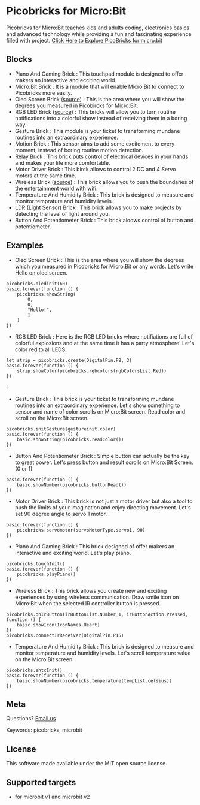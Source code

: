 # Picobricks for Micro:Bit

Picobricks for Micro:Bit teaches kids and adults coding, electronics basics and advanced technology while providing a fun and fascinating experience filled with project. 
[Click Here to Explore PicoBricks for micro:bit](https://picobricks.com/pages/kickstarter)

## Blocks

* Piano And Gaming Brick : This touchpad module is designed to offer makers an interactive and ecciting world.
* Micro:Bit Brick : It is a module that will enable Micro:Bit to connect to Picobricks more easily.
* Oled Screen Brick ([source](https://github.com/makecode-extensions/OLED12864_I2C)) : This is the area where you will show the degrees you measured in Picobircks for Micro:Bit.
* RGB LED Brick ([source](https://github.com/microsoft/pxt-neopixel)) : This bricks will allow you to turn routine notifications into a colorful show instead of receiving them in a boring way.
* Gesture Brick : This module is your ticket to transforming mundane routines into an extraordinary experience.
* Motion Brick : This sensor aims to add some excitement to every moment, instead of boring routine motion detection.
* Relay Brick : This brick puts control of electrical devices in your hands and makes your life more comfortable.
* Motor Driver Brick : This birck allows to control 2 DC and 4 Servo motors at the same time.
* Wireless Brick ([source](https://github.com/cytrontechnologies/pxt-esp8266)) : This brick allows you to push the boundaries of the entertainment world with wifi.
* Temperature And Humidity Brick : This brick is designed to measure and monitor temprature and humidity levels.
* LDR (Light Sensor) Brick : This brick allows you to make projects by detecting the level of light around you.
* Button And Potentiometer Brick : This brick aloows control of button and potentiometer.  

## Examples

* Oled Screen Brick : This is the area where you will show the degrees which you measured in Picobricks for Micro:Bit or any words. Let's write Hello on oled screen.                  

```blocks
picobricks.oledinit(60)
basic.forever(function () {
    picobricks.showString(
        0,
        0,
        "Hello!",
        1
    )
})
```

* RGB LED Brick : Here is the RGB LED bricks where notifiations are full of colorful explosions and at the same time it has a party atmosphere! Let's color red to all LEDS.

```blocks
let strip = picobricks.create(DigitalPin.P8, 3)
basic.forever(function () {
    strip.showColor(picobricks.rgbcolors(rgbColorsList.Red))
})
```
l
* Gesture Brick : This brick is your ticket to transforming mundane routines into an extraordinary experience. Let's show something to sensor and name of color scrolls on Micro:Bit screen.
 Read color and scroll on the Micro:Bit screen.

```blocks
picobricks.initGesture(gestureinit.color)
basic.forever(function () {
    basic.showString(picobricks.readColor())
})
```

* Button And Potentiometer Brick : Simple button can actually be the key to great power. Let's press button and result scrolls on Micro:Bit Screen. (0 or 1)

```blocks
basic.forever(function () {
    basic.showNumber(picobricks.buttonRead())
})
```

* Motor Driver Brick : This brick is not just a motor driver but also a tool to push the limits of your imagination and enjoy directing movement. Let's set 90 degree angle to servo 1 motor.

```blocks
basic.forever(function () {
    picobricks.servomotor(servoMotorType.servo1, 90)
})
```

* Piano And Gaming Brick : This brick designed of offer makers an interactive and exciting world. Let's play piano.

```blocks
picobricks.touchInit()
basic.forever(function () {
    picobricks.playPiano()
})
```

* Wireless Brick : This brick allows you create new and exciting experiences by using wireless communication. Draw smile icon on Micro:Bit when the selected IR controller button is pressed.

```blocks
picobricks.onIrButton(irButtonList.Number_1, irButtonAction.Pressed, function () {
    basic.showIcon(IconNames.Heart)
})
picobricks.connectIrReceiver(DigitalPin.P15)
```

* Temperature And Humidity Brick : This brick is designed to measure and monitor temperature and humidity levels. Let's scroll temperature value on the Micro:Bit screen.

```blocks
picobricks.shtcInit()
basic.forever(function () {
    basic.showNumber(picobricks.temperature(tempList.celsius))
})
```



## Meta

Questions? [Email us](mailto:support@picobricks.com)

Keywords: picobricks, microbit

## License

This software made available under the MIT open source license.

## Supported targets

* for microbit v1 and microbit v2
